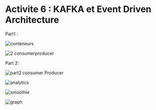 # Activite 6 : KAFKA et Event Driven Architecture



Part1 :

![conteneurs](https://github.com/YoussefDinar/Dinar-Youssef-JEE-2/assets/94021293/c670bc5e-ad37-4700-87df-29e0f47923a5)

![2 consumerproducer](https://github.com/YoussefDinar/Dinar-Youssef-JEE-2/assets/94021293/418df46f-d8d2-4b5b-85be-29fefa4e4e03)

Part 2:


![part2 consumer Producer](https://github.com/YoussefDinar/Dinar-Youssef-JEE-2/assets/94021293/9bdf39e8-b7b4-4776-824c-a65afca68b8a)


![analytics](https://github.com/YoussefDinar/Dinar-Youssef-JEE-2/assets/94021293/06e3b855-2998-41de-85c8-a0ec1e0f4ea6)


![smoothie](https://github.com/YoussefDinar/Dinar-Youssef-JEE-2/assets/94021293/1506795c-7bd1-4e9e-8c5c-edf6ebfe0047)


![graph](https://github.com/YoussefDinar/Dinar-Youssef-JEE-2/assets/94021293/fb5e6ec3-007d-460c-8be1-50a5284e4a4a)
